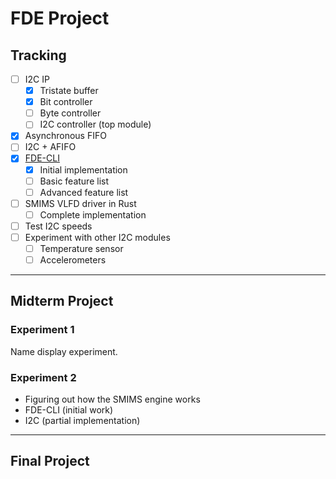 # FDE Project

## Tracking

* [ ] I2C IP
  * [x] Tristate buffer
  * [x] Bit controller
  * [ ] Byte controller
  * [ ] I2C controller (top module)
* [x] Asynchronous FIFO
* [ ] I2C + AFIFO
* [x] [FDE-CLI](https://app.gitbook.com/o/XVimqxIbSHLv7wpcLpP3/s/0Lqn1UwE5bPuh1UcnpVH/)
  * [x] Initial implementation
  * [ ] Basic feature list
  * [ ] Advanced feature list
* [ ] SMIMS VLFD driver in Rust
  * [ ] Complete implementation
* [ ] Test I2C speeds
* [ ] Experiment with other I2C modules
  * [ ] Temperature sensor
  * [ ] Accelerometers

***

## Midterm Project

### Experiment 1

Name display experiment.

### Experiment 2

* Figuring out how the SMIMS engine works
* FDE-CLI (initial work)
* I2C (partial implementation)

***

## Final Project

